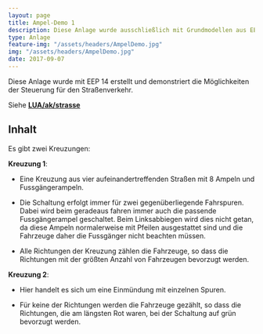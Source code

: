 ```yaml
---
layout: page
title: Ampel-Demo 1
description: Diese Anlage wurde ausschließlich mit Grundmodellen aus EEP 14 erstellt und demonstriert die Möglichkeiten der Steuerung für den Straßenverkehr.
type: Anlage
feature-img: "/assets/headers/AmpelDemo.jpg"
img: "/assets/headers/AmpelDemo.jpg"
date: 2017-09-07
---
```


Diese Anlage wurde mit EEP 14 erstellt und demonstriert die Möglichkeiten der Steuerung für den Straßenverkehr.

Siehe __[LUA/ak/strasse](../../../LUA/ak/strasse/)__


## Inhalt

Es gibt zwei Kreuzungen:

__Kreuzung 1__:

* Eine Kreuzung aus vier aufeinandertreffenden Straßen mit 8 Ampeln und Fussgängerampeln.

* Die Schaltung erfolgt immer für zwei gegenüberliegende Fahrspuren.
Dabei wird beim geradeaus fahren immer auch die passende Fussgängerampel geschaltet.
Beim Linksabbiegen wird dies nicht getan, da diese Ampeln normalerweise mit Pfeilen ausgestattet sind und die Fahrzeuge daher die Fussgänger nicht beachten müssen.

* Alle Richtungen der Kreuzung zählen die Fahrzeuge, so dass die Richtungen mit der größten Anzahl von Fahrzeugen bevorzugt werden.

__Kreuzung 2__:

+ Hier handelt es sich um eine Einmündung mit einzelnen Spuren.

* Für keine der Richtungen werden die Fahrzeuge gezählt, so dass die Richtungen, die am längsten Rot waren, bei der Schaltung auf grün bevorzugt werden.
